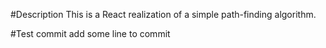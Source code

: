 #Description
This is a React realization of a simple path-finding algorithm.

#Test commit
add some line to commit
